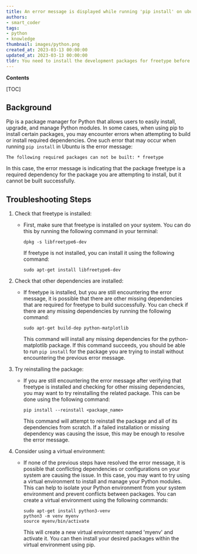 ```yaml
---
title: An error message is displayed while running 'pip install' on ubuntu, stating that the package cannot be built which is mandatory for functioning - the package in question is freetype
authors:
- smart_coder
tags:
- python
- knowledge
thumbnail: images/python.png
created_at: 2023-03-13 00:00:00
updated_at: 2023-03-13 00:00:00
tldr: You need to install the development packages for freetype before running the `pip install` command.
---
```


**Contents**

[TOC]

## Background

Pip is a package manager for Python that allows users to easily install, upgrade, and manage Python modules. In some cases, when using pip to install certain packages, you may encounter errors when attempting to build or install required dependencies. One such error that may occur when running `pip install` in Ubuntu is the error message: 

`The following required packages can not be built: * freetype`

In this case, the error message is indicating that the package freetype is a required dependency for the package you are attempting to install, but it cannot be built successfully.

## Troubleshooting Steps

1. Check that freetype is installed:
   - First, make sure that freetype is installed on your system. You can do this by running the following command in your terminal:
     ```
     dpkg -s libfreetype6-dev
     ```
     If freetype is not installed, you can install it using the following command:
     ```
     sudo apt-get install libfreetype6-dev
     ```

2. Check that other dependencies are installed:
   - If freetype is installed, but you are still encountering the error message, it is possible that there are other missing dependencies that are required for freetype to build successfully. You can check if there are any missing dependencies by running the following command:
     ```
     sudo apt-get build-dep python-matplotlib
     ```
     This command will install any missing dependencies for the python-matplotlib package. If this command succeeds, you should be able to run `pip install` for the package you are trying to install without encountering the previous error message.

3. Try reinstalling the package:
   - If you are still encountering the error message after verifying that freetype is installed and checking for other missing dependencies, you may want to try reinstalling the related package. This can be done using the following command:
     ```
     pip install --reinstall <package_name>
     ```
     This command will attempt to reinstall the package and all of its dependencies from scratch. If a failed installation or missing dependency was causing the issue, this may be enough to resolve the error message.

4. Consider using a virtual environment:
   - If none of the previous steps have resolved the error message, it is possible that conflicting dependencies or configurations on your system are causing the issue. In this case, you may want to try using a virtual environment to install and manage your Python modules. This can help to isolate your Python environment from your system environment and prevent conflicts between packages. You can create a virtual environment using the following commands:
     ```
     sudo apt-get install python3-venv
     python3 -m venv myenv
     source myenv/bin/activate
     ```
     This will create a new virtual environment named 'myenv' and activate it. You can then install your desired packages within the virtual environment using pip.
